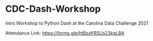 # CDC-Dash-Workshop
Intro Workshop to Python Dash at the Carolina Data Challenge 2021

Attendance Link: https://forms.gle/htBzaYRSUs23kgLBA
